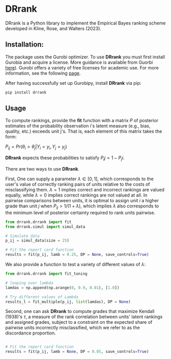 # DRrank

DRrank is a Python library to implement the Empirical Bayes ranking scheme developed in Kline, Rose, and Walters (2023).

## Installation:

The package uses the Gurobi optimizer. To use **DRrank** you must first install Gurobia and acquire a license. More guidance is available from Guorbi [here](https://www.gurobi.com/documentation/9.5/quickstart_windows/cs_python_installation_opt.html)). Gurobi offers a variety of free licenses for academic use. For more information, see the following [page](https://www.gurobi.com/academia/academic-program-and-licenses/).


After having successfully set up Gurobipy, install  **DRrank** via pip:

```bash
pip install drrank
```

## Usage

To compute rankings, provide the **fit** function with a matrix $P$ of posterior estimates of the probability observation i's latent measure (e.g., bias, quality, etc.) exceeds unit j's. That is, each element of this matrix takes the form:

$P_{ij} = Pr(\theta_i > \theta_j | Y_i = y_i, Y_j = y_j)$

**DRrank** expects these probabilities to satisfy $P_ij = 1-P_ji$. 


There are two ways to use **DRrank**.

First, One can supply a parameter $\lambda \in [0,1]$, which corresponds to the user's value of correctly ranking pairs of units relative to the costs of misclassifying them. $\lambda=1$ implies correct and incorrect rankings are valued equally, while $\lambda=0$ implies correct rankings are not valued at all. In pairwise comparisons between units, it is optimal to assign unit $i$ a higher grade than unit $j$ when $P_{ij} > 1/(1+\lambda)$, which implies $\lambda$ also corresponds to the minimum level of posterior certainty required to rank units pairwise.

```python
from drrank.drrank import fit
from drrank.simul import simul_data

# Simulate data
p_ij = simul_data(size = 25)

# Fit the report card function
results = fit(p_ij, lamb = 0.25, DP = None, save_controls=True)
```

We also provide a function to test a variety of different values of $\lambda$:

```python
from drrank.drrank import fit_tuning

# looping over lambda
lamdas = np.append(np.arange(0, 0.9, 0.01), [1.0])

# Try different values of Lambda
results_l = fit_multiple(p_ij, list(lamdas), DP = None)
```

Second, one can ask **DRrank** to compute grades that maximize Kendall (1938)'s $\tau$, a measure of the rank correlation between units' latent rankings and assigned grades, subject to a constraint on the expected share of pairwise units incorrectly misclassified, which we refer to as the discordance proportion.

```python

# Fit the report card function
results = fit(p_ij, lamb = None, DP = 0.05, save_controls=True)
```

